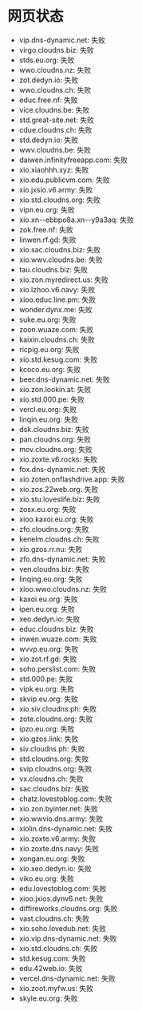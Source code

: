 # 网页状态
- vip.dns-dynamic.net: 失败
- virgo.cloudns.biz: 失败
- stds.eu.org: 失败
- wwo.cloudns.nz: 失败
- zot.dedyn.io: 失败
- wwo.cloudns.ch: 失败
- educ.free.nf: 失败
- vice.cloudns.be: 失败
- std.great-site.net: 失败
- cdue.cloudns.ch: 失败
- std.dedyn.io: 失败
- wwv.cloudns.be: 失败
- daiwen.infinityfreeapp.com: 失败
- xio.xiaohhh.xyz: 失败
- xio.edu.publicvm.com: 失败
- xio.jxsio.v6.army: 失败
- xio.std.cloudns.org: 失败
- vipn.eu.org: 失败
- xio.xn--ebbpo8a.xn--y9a3aq: 失败
- zok.free.nf: 失败
- linwen.rf.gd: 失败
- xio.sac.cloudns.biz: 失败
- xio.wwv.cloudns.be: 失败
- tau.cloudns.biz: 失败
- xio.zon.myredirect.us: 失败
- xio.lzhoo.v6.navy: 失败
- xioo.educ.line.pm: 失败
- wonder.dynx.me: 失败
- suke.eu.org: 失败
- zoon.wuaze.com: 失败
- kaixin.cloudns.ch: 失败
- ricpig.eu.org: 失败
- xio.std.kesug.com: 失败
- kcoco.eu.org: 失败
- beer.dns-dynamic.net: 失败
- xio.zon.lookin.at: 失败
- xio.std.000.pe: 失败
- vercl.eu.org: 失败
- linqin.eu.org: 失败
- dsk.cloudns.biz: 失败
- pan.cloudns.org: 失败
- mov.cloudns.org: 失败
- xio.zoxte.v6.rocks: 失败
- fox.dns-dynamic.net: 失败
- xio.zoten.onflashdrive.app: 失败
- xio.zos.22web.org: 失败
- xio.stu.loveslife.biz: 失败
- zosx.eu.org: 失败
- xioo.kaxoi.eu.org: 失败
- zfo.cloudns.org: 失败
- kenelm.cloudns.ch: 失败
- xio.gzos.rr.nu: 失败
- zfo.dns-dynamic.net: 失败
- ven.cloudns.biz: 失败
- linqing.eu.org: 失败
- xioo.wwo.cloudns.nz: 失败
- kaxoi.eu.org: 失败
- ipen.eu.org: 失败
- xeo.dedyn.io: 失败
- educ.cloudns.biz: 失败
- inwen.wuaze.com: 失败
- wvvp.eu.org: 失败
- xio.zot.rf.gd: 失败
- soho.perslist.com: 失败
- std.000.pe: 失败
- vipk.eu.org: 失败
- skvip.eu.org: 失败
- xio.siv.cloudns.ph: 失败
- zote.cloudns.org: 失败
- ipzo.eu.org: 失败
- xio.gzos.link: 失败
- siv.cloudns.ph: 失败
- std.cloudns.org: 失败
- svip.cloudns.org: 失败
- vx.cloudns.ch: 失败
- sac.cloudns.biz: 失败
- chatz.lovestoblog.com: 失败
- xio.zon.byinter.net: 失败
- xio.wwvio.dns.army: 失败
- xiolin.dns-dynamic.net: 失败
- xio.zoxte.v6.army: 失败
- xio.zoxte.dns.navy: 失败
- xongan.eu.org: 失败
- xio.xeo.dedyn.io: 失败
- viko.eu.org: 失败
- edu.lovestoblog.com: 失败
- xioo.jxios.dynv6.net: 失败
- diffireworks.cloudns.org: 失败
- vast.cloudns.ch: 失败
- xio.soho.lovedub.net: 失败
- xio.vip.dns-dynamic.net: 失败
- xio.std.cloudns.ch: 失败
- std.kesug.com: 失败
- edu.42web.io: 失败
- vercel.dns-dynamic.net: 失败
- xio.zoot.myfw.us: 失败
- skyle.eu.org: 失败
